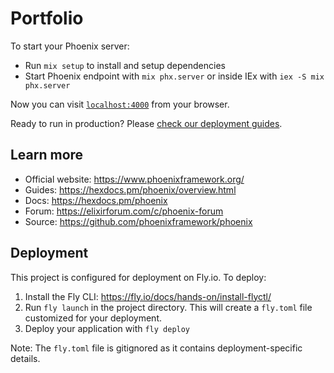 # Portfolio

To start your Phoenix server:

* Run `mix setup` to install and setup dependencies
* Start Phoenix endpoint with `mix phx.server` or inside IEx with `iex -S mix phx.server`

Now you can visit [`localhost:4000`](http://localhost:4000) from your browser.

Ready to run in production? Please [check our deployment guides](https://hexdocs.pm/phoenix/deployment.html).

## Learn more

* Official website: <https://www.phoenixframework.org/>
* Guides: <https://hexdocs.pm/phoenix/overview.html>
* Docs: <https://hexdocs.pm/phoenix>
* Forum: <https://elixirforum.com/c/phoenix-forum>
* Source: <https://github.com/phoenixframework/phoenix>

## Deployment

This project is configured for deployment on Fly.io. To deploy:

1. Install the Fly CLI: <https://fly.io/docs/hands-on/install-flyctl/>
2. Run `fly launch` in the project directory. This will create a `fly.toml` file customized for your deployment.
3. Deploy your application with `fly deploy`

Note: The `fly.toml` file is gitignored as it contains deployment-specific details.
